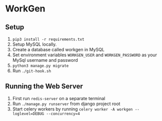 # WorkGen

## Setup
1. ```pip3 install -r requirements.txt```
2. Setup MySQL locally.
3. Create a database called workgen in MySQL
4. Set environment variables ```WORKGEN_USER``` and ```WORKGEN_PASSWORD``` as your MySql username and password
5. ```python3 manage.py migrate```
6. Run ```./git-hook.sh```

## Running the Web Server
1. First run ```redis-server``` on a separate terminal
2. Run ```./manage.py runserver``` from django project root
3. Start celery workers by running ```celery worker -A workgen --loglevel=DEBUG --concurrency=4```
